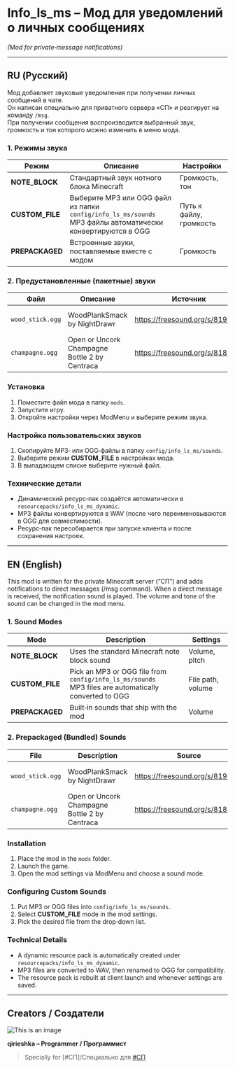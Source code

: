 # Info_ls_ms – Мод для уведомлений о личных сообщениях
*(Mod for private‑message notifications)*

---

## RU (Русский)

Мод добавляет звуковые уведомления при получении личных сообщений в чате.  
Он написан специально для приватного сервера «СП» и реагирует на команду `/msg`.  
При получении сообщения воспроизводится выбранный звук, громкость и тон которого можно изменить в меню мода.

### 1. Режимы звука

| Режим          | Описание                                                                                 | Настройки                         |
|----------------|------------------------------------------------------------------------------------------|-----------------------------------|
| **NOTE_BLOCK** | Стандартный звук нотного блока Minecraft                                               | Громкость, тон                    |
| **CUSTOM_FILE**| Выберите MP3 или OGG файл из папки `config/info_ls_ms/sounds`<br>MP3 файлы автоматически конвертируются в OGG | Путь к файлу, громкость           |
| **PREPACKAGED**| Встроенные звуки, поставляемые вместе с модом                                            | Громкость                         |

### 2. Предустановленные (пакетные) звуки

| Файл          | Описание                                               | Источник                                               | Лицензия                  |
|---------------|--------------------------------------------------------|--------------------------------------------------------|---------------------------|
| `wood_stick.ogg`   | WoodPlankSmack by NightDrawr                           | https://freesound.org/s/819536/                         | Creative Commons 0        |
| `champagne.ogg`    | Open or Uncork Champagne Bottle 2 by Centraca          | https://freesound.org/s/818931/                         | Creative Commons 0        |


### Установка

1. Поместите файл мода в папку `mods`.
2. Запустите игру.
3. Откройте настройки через ModMenu и выберите режим звука.

### Настройка пользовательских звуков

1. Скопируйте MP3‑ или OGG‑файлы в папку `config/info_ls_ms/sounds`.
2. Выберите режим **CUSTOM_FILE** в настройках мода.
3. В выпадающем списке выберите нужный файл.

### Технические детали

* Динамический ресурс‑пак создаётся автоматически в `resourcepacks/info_ls_ms_dynamic`.
* MP3 файлы конвертируются в WAV (после чего переименовываются в OGG для совместимости).
* Ресурс‑пак пересобирается при запуске клиента и после сохранения настроек.

---

## EN (English)

This mod is written for the private Minecraft server (“СП”) and adds notifications to direct messages (/msg command). When a direct message is received, the notification sound is played. The volume and tone of the sound can be changed in the mod menu.

### 1. Sound Modes

| Mode          | Description                                                                               | Settings                         |
|---------------|-------------------------------------------------------------------------------------------|-----------------------------------|
| **NOTE_BLOCK**| Uses the standard Minecraft note block sound                                              | Volume, pitch                    |
| **CUSTOM_FILE**| Pick an MP3 or OGG file from `config/info_ls_ms/sounds`<br>MP3 files are automatically converted to OGG | File path, volume           |
| **PREPACKAGED**| Built‑in sounds that ship with the mod                                                    | Volume                            |

### 2. Prepackaged (Bundled) Sounds

| File          | Description                                            | Source                                                | License                     |
|---------------|--------------------------------------------------------|-------------------------------------------------------|-----------------------------|
| `wood_stick.ogg`   | WoodPlankSmack by NightDrawr                           | https://freesound.org/s/819536/                         | Creative Commons 0         |
| `champagne.ogg`    | Open or Uncork Champagne Bottle 2 by Centraca          | https://freesound.org/s/818931/                         | Creative Commons 0         |


### Installation

1. Place the mod in the `mods` folder.
2. Launch the game.
3. Open the mod settings via ModMenu and choose a sound mode.

### Configuring Custom Sounds

1. Put MP3 or OGG files into `config/info_ls_ms/sounds`.
2. Select **CUSTOM_FILE** mode in the mod settings.
3. Pick the desired file from the drop‑down list.

### Technical Details

* A dynamic resource pack is automatically created under `resourcepacks/info_ls_ms_dynamic`.
* MP3 files are converted to WAV, then renamed to OGG for compatibility.
* The resource pack is rebuilt at client launch and whenever settings are saved.

---

## Creators / Создатели

![This is an image](https://vzge.me/bust/qirieshka.png)

**qirieshka – Programmer / Программист**

> Specially for [#СП]/Специально для [#СП](https://spworlds.ru/) 
